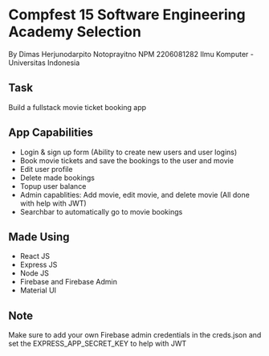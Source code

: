 # Compfest 15 Software Engineering Academy Selection
By Dimas Herjunodarpito Notoprayitno 
NPM 2206081282
Ilmu Komputer - Universitas Indonesia

## Task
Build a fullstack movie ticket booking app

## App Capabilities
- Login & sign up form (Ability to create new users and user logins)
- Book movie tickets and save the bookings to the user and movie
- Edit user profile
- Delete made bookings
- Topup user balance
- Admin capablities: Add movie, edit movie, and delete movie (All done with help with JWT)
- Searchbar to automatically go to movie bookings

## Made Using
- React JS
- Express JS
- Node JS
- Firebase and Firebase Admin
- Material UI

## Note
Make sure to add your own Firebase admin credentials in the creds.json and set the EXPRESS_APP_SECRET_KEY to help with JWT
